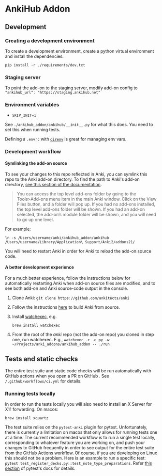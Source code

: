 # AnkiHub Addon

## Development

### Creating a development environment

To create a development environment, create a python virtual environment and
install the dependencies:

```
pip install -r ./requirements/dev.txt
```

### Staging server

To point the add-on to the staging server, modify add-on config to `"ankihub_url": "https://staging.ankihub.net"`

### Environment variables

- `SKIP_INIT=1`

See `./ankihub_addon/ankihub/__init__.py` for what this does.  You need to set this when running tests.

Defining a `.envrc` with [`direnv`](https://direnv.net/) is great for managing env vars.

### Development workflow

#### Symlinking the add-on source

To see your changes to this repo reflected in Anki, you can symlink this repo to
the Anki add-on directory. To find the path to Anki's add-on directory, [see
this section of the
documentation](https://addon-docs.ankiweb.net/addon-folders.html#add-on-folders).

> You can access the top level add-ons folder by going to the Tools>Add-ons menu
> item in the main Anki window. Click on the View Files button, and a folder
> will pop up. If you had no add-ons installed, the top level add-ons folder
> will be shown. If you had an add-on selected, the add-on’s module folder will
> be shown, and you will need to go up one level.

For example:

```
ln -s /Users/username/anki/ankihub_addon/ankihub
/Users/username/Library/Application\ Support/Anki2/addons21/
```

You will need to restart Anki in order for Anki to reload the add-on source
code.

#### A better development experience

For a much better experience, follow the instructions below for automatically
restarting Anki when add-on source files are modified, and to see both add-on
and Anki source-code output in the console.

1. Clone Anki: `git clone https://github.com/ankitects/anki`
2. Follow the instructions [here](https://github.com/ankitects/anki/blob/main/docs/development.md) to build Anki from source.
3. Install [watchexec](https://github.com/watchexec/watchexec), e.g.

    ```
    brew install watchexec
    ```

4. From the root of the *anki* repo (not the add-on repo) you cloned in step one, run watchexec. E.g.,
   `watchexec -r -e py -w ~/Projects/anki_addons/ankihub_addon -- ./run`


## Tests and static checks

The entire test suite and static code checks will be run automatically with
GitHub actions when you open a PR on GitHub . See `/.github/workflows/ci.yml`
for details.

### Running tests locally

In order to run the tests locally you will also need to install an X Server for X11 forwarding.
On macos:

```
brew install xquartz
```

The test suite relies on the `pytest-anki` plugin for pytest. Unfortunately,
there is currently a limitation on macos that only allows for running tests one
at a time. The current recommended workflow is to run a single test locally,
corresponding to whatever feature you are working on, and push your changes to
GitHub frequently in order to see output for the entire test suite from the
GitHub Actions workflow. Of course, if you are developing on Linux this should
not be a problem. Here is an example to run a specific test: `pytest
test_register_decks.py::test_note_type_preparations`. Refer [this
section](https://docs.pytest.org/en/6.2.x/usage.html#specifying-tests-selecting-tests)
of pytest's docs for details.

